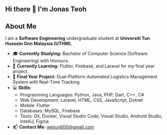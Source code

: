 ## Hi there 👋 I'm Jonas Teoh

## About Me

I am a **Software Engineering** undergraduate student at **Universiti Tun Hussein Onn Malaysia (UTHM)**,
- 🎓 **Currently Studying:** Bachelor of Computer Science (Software Engineering) with Honours.
- 🌱 **Currently Learning:** Flutter, Firebase, and Laravel for my final year project.
- 🚀 **Final Year Project:** Dual-Platform Automated Logistics Management System with Real-Time Tracking.
- 💻 **Skills:** 
  - Programming Languages: Python, Java, PHP, Dart, C++, C#
  - Web Development: Laravel, HTML, CSS, JavaScript, Dotnet
  - Mobile: Flutter
  - Databases: MySQL, Firebase
  - Tools: Git, Docker, Visual Studio Code, Visual Studio, Android Studio, IntelliJ, Figma
- 📬 **Contact Me:**   weijun600@gmail.com

